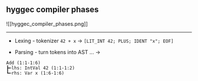 ## hyggec compiler phases
![[hyggec_compiler_phases.png]]

---

- Lexing - tokenizer
`42 + x` -> `[LIT_INT 42; PLUS; IDENT "x"; EOF]`

- Parsing - turn tokens into AST
... -> 
```
Add (1:1-1:6)
┣╾lhs: IntVal 42 (1:1-1:2)
┗╾rhs: Var x (1:6-1:6)
```

